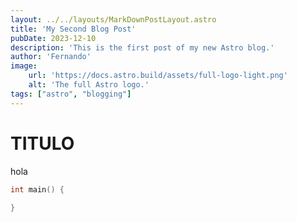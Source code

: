 ```yaml
---
layout: ../../layouts/MarkDownPostLayout.astro
title: 'My Second Blog Post'
pubDate: 2023-12-10
description: 'This is the first post of my new Astro blog.'
author: 'Fernando'
image:
    url: 'https://docs.astro.build/assets/full-logo-light.png'
    alt: 'The full Astro logo.'
tags: ["astro", "blogging"]
---
```


# TITULO
hola
```cpp
int main() {
  
}
```